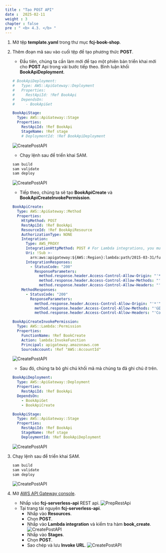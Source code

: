 ```yaml
---
title : "Tạo POST API"
date :  2025-02-11
weight : 3
chapter : false
pre : " <b> 4.3. </b> "
---
```

1. Mở tệp **template.yaml** trong thư mục **fcj-book-shop**.

2. Thêm đoạn mã sau vào cuối tệp để tạo phương thức **POST**.
    - Đầu tiên, chúng ta cần làm mới để tạo một phiên bản triển khai mới cho **POST** Api trong vài bước tiếp theo. Bình luận khối **BookApiDeployment**.

    ```yml
    # BookApiDeployment:
    #   Type: AWS::ApiGateway::Deployment
    #   Properties:
    #     RestApiId: !Ref BookApi
    #   DependsOn:
    #     - BookApiGet

    BookApiStage:
      Type: AWS::ApiGateway::Stage
      Properties:
        RestApiId: !Ref BookApi
        StageName: !Ref stage
        # DeploymentId: !Ref BookApiDeployment
    ```

    ![CreatePostAPI](/images/temp/1/72.png?&width=90pc)
    - Chạy lệnh sau để triển khai SAM.

    ```bash
    sam build
    sam validate
    sam deploy
    ```

    ![CreatePostAPI](/images/temp/1/73.png?&width=90pc)
    - Tiếp theo, chúng ta sẽ tạo **BookApiCreate** và **BookApiCreateInvokePermission**.

    ```yml
    BookApiCreate:
      Type: AWS::ApiGateway::Method
      Properties:
        HttpMethod: POST
        RestApiId: !Ref BookApi
        ResourceId: !Ref BookApiResource
        AuthorizationType: NONE
        Integration:
          Type: AWS_PROXY
          IntegrationHttpMethod: POST # For Lambda integrations, you must set the integration method to POST
          Uri: !Sub >-
            arn:aws:apigateway:${AWS::Region}:lambda:path/2015-03-31/functions/${BookCreate.Arn}/invocations
          IntegrationResponses:
            - StatusCode: "200"
              ResponseParameters:
                method.response.header.Access-Control-Allow-Origin: "'*'"
                method.response.header.Access-Control-Allow-Methods: "'GET,POST,OPTIONS'"
                method.response.header.Access-Control-Allow-Headers: "'Content-Type,X-Amz-Date,Authorization,X-Api-Key,X-Amz-Security-Token'"
        MethodResponses:
          - StatusCode: "200"
            ResponseParameters:
              method.response.header.Access-Control-Allow-Origin: "'*'"
              method.response.header.Access-Control-Allow-Methods: "'GET,POST,OPTIONS'"
              method.response.header.Access-Control-Allow-Headers: "'Content-Type,X-Amz-Date,Authorization,X-Api-Key,X-Amz-Security-Token'"

    BookApiCreateInvokePermission:
      Type: AWS::Lambda::Permission
      Properties:
        FunctionName: !Ref BookCreate
        Action: lambda:InvokeFunction
        Principal: apigateway.amazonaws.com
        SourceAccount: !Ref "AWS::AccountId"
    ```

    ![CreatePostAPI](/images/temp/1/74.png?&width=90pc)
    - Sau đó, chúng ta bỏ ghi chú khối mã mà chúng ta đã ghi chú ở trên.

    ```yml
    BookApiDeployment:
      Type: AWS::ApiGateway::Deployment
      Properties:
        RestApiId: !Ref BookApi
      DependsOn:
        - BookApiGet
        - BookApiCreate

    BookApiStage:
      Type: AWS::ApiGateway::Stage
      Properties:
        RestApiId: !Ref BookApi
        StageName: !Ref stage
        DeploymentId: !Ref BookApiDeployment
    ```

    ![CreatePostAPI](/images/temp/1/75.png?&width=90pc)

3. Chạy lệnh sau để triển khai SAM.

    ```bash
    sam build
    sam validate
    sam deploy
    ```

    ![CreatePostAPI](/images/temp/1/76.png?&width=90pc)

4. Mở [AWS API Gateway console](https://us-east-1.console.aws.amazon.com/apigateway/home?region=us-east-1).
    - Nhấp vào **fcj-serverless-api** REST api.
    ![PrepRestApi](/images/temp/1/64.png?width=90pc)
    - Tại trang tài nguyên **fcj-serverless-api**.
      - Nhấp vào **Resources**.
      - Chọn **POST**.
      - Nhấp vào **Lambda integration** và kiểm tra hàm **book_create**.
      ![CreatePostAPI](/images/temp/1/77.png?&width=90pc)
      - Nhấp vào **Stages**.
      - Chọn **POST**.
      - Sao chép và lưu **Invoke URL**.
      ![CreatePostAPI](/images/temp/1/78.png?&width=90pc)
